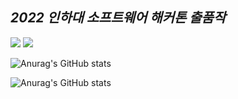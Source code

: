 ## _2022 인하대 소프트웨어 해커톤 출품작_

<a href="https://github.com/oyunseong" target="_blank"><img src="https://img.shields.io/badge/oyunseong-FFFFFF?style=plastic&logo=#F40D12&logoColor=000000"/></a> <a href="https://github.com/developer-hyun" target="_blank"><img src="https://img.shields.io/badge/developer-hyun-FFFFFF?style=plastic&logo=#F40D12&logoColor=000000"/></a>

![Anurag's GitHub stats](https://github-readme-stats.vercel.app/api?username=developer-hyun&show_icons=true&theme=gruvbox_light)

![Anurag's GitHub stats](https://github-readme-stats.vercel.app/api?username=oyunseong&show_icons=true&theme=gruvbox_light)






  
